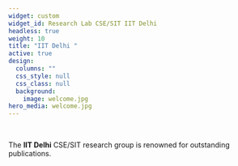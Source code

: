 ```yaml
---
widget: custom
widget_id: Research Lab CSE/SIT IIT Delhi
headless: true
weight: 10
title: "IIT Delhi "
active: true
design:
  columns: ""
  css_style: null
  css_class: null
  background:
    image: welcome.jpg
hero_media: welcome.jpg
---
```

<br>

The **IIT Delhi** CSE/SIT research group is renowned for outstanding publications.